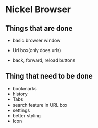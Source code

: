# Nickel Browser

## Things that are done

- basic browser window

- Url box(only does urls)

- back, forward, reload buttons

## Thing that need to be done

- bookmarks
- history
- Tabs
- search feature in URL box
- settings
- better styling
- Icon
